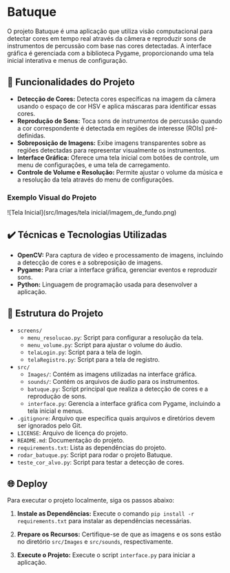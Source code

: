 # Batuque

O projeto Batuque é uma aplicação que utiliza visão computacional para detectar cores em tempo real através da câmera e reproduzir sons de instrumentos de percussão com base nas cores detectadas. A interface gráfica é gerenciada com a biblioteca Pygame, proporcionando uma tela inicial interativa e menus de configuração.

## 🔨 Funcionalidades do Projeto

- **Detecção de Cores:** Detecta cores específicas na imagem da câmera usando o espaço de cor HSV e aplica máscaras para identificar essas cores.
- **Reprodução de Sons:** Toca sons de instrumentos de percussão quando a cor correspondente é detectada em regiões de interesse (ROIs) pré-definidas.
- **Sobreposição de Imagens:** Exibe imagens transparentes sobre as regiões detectadas para representar visualmente os instrumentos.
- **Interface Gráfica:** Oferece uma tela inicial com botões de controle, um menu de configurações, e uma tela de carregamento.
- **Controle de Volume e Resolução:** Permite ajustar o volume da música e a resolução da tela através do menu de configurações.

### Exemplo Visual do Projeto

![Tela Inicial](src/Images/tela inicial/imagem_de_fundo.png)

## ✔️ Técnicas e Tecnologias Utilizadas

- **OpenCV:** Para captura de vídeo e processamento de imagens, incluindo a detecção de cores e a sobreposição de imagens.
- **Pygame:** Para criar a interface gráfica, gerenciar eventos e reproduzir sons.
- **Python:** Linguagem de programação usada para desenvolver a aplicação.

## 📁 Estrutura do Projeto

- `screens/`
    - `menu_resolucao.py`: Script para configurar a resolução da tela.
    - `menu_volume.py`: Script para ajustar o volume do áudio.
    - `telaLogin.py`: Script para a tela de login.
    - `telaRegistro.py`: Script para a tela de registro.
- `src/`
    - `Images/`: Contém as imagens utilizadas na interface gráfica.
    - `sounds/`: Contém os arquivos de áudio para os instrumentos.
    - `batuque.py`: Script principal que realiza a detecção de cores e a reprodução de sons.
    - `interface.py`: Gerencia a interface gráfica com Pygame, incluindo a tela inicial e menus.
- `.gitignore`: Arquivo que especifica quais arquivos e diretórios devem ser ignorados pelo Git.
- `LICENSE`: Arquivo de licença do projeto.
- `README.md`: Documentação do projeto.
- `requirements.txt`: Lista as dependências do projeto.
- `rodar_batuque.py`: Script para rodar o projeto Batuque.
- `teste_cor_alvo.py`: Script para testar a detecção de cores.

## 🌐 Deploy

Para executar o projeto localmente, siga os passos abaixo:

1. **Instale as Dependências:**
   Execute o comando `pip install -r requirements.txt` para instalar as dependências necessárias.

2. **Prepare os Recursos:**
   Certifique-se de que as imagens e os sons estão no diretório `src/Images` e `src/sounds`, respectivamente.

3. **Execute o Projeto:**
   Execute o script `interface.py` para iniciar a aplicação.
